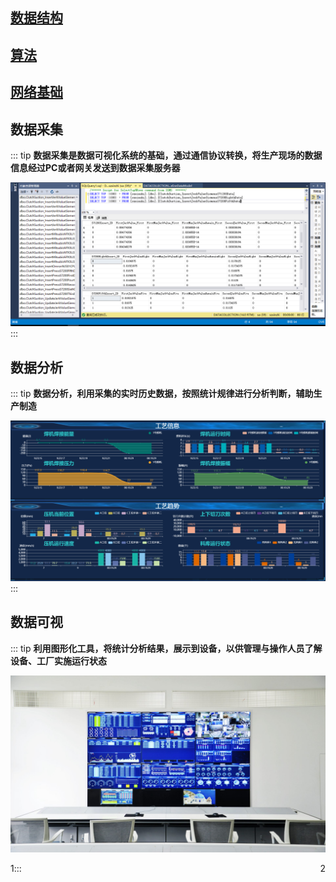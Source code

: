 

## [数据结构](./datastructure/)

## [算法](./algorithm/)

## [网络基础](./network/)

## 数据采集
::: tip 
<b>数据采集是数据可视化系统的基础，通过通信协议转换，将生产现场的数据信息经过PC或者网关发送到数据采集服务器</b>

![](/images/datacollection.png)
::: 
## 数据分析
::: tip 
<b>数据分析，利用采集的实时历史数据，按照统计规律进行分析判断，辅助生产制造</b>

![](/images/statistics.jpg)
::: 
## 数据可视
::: tip 
<b>利用图形化工具，将统计分析结果，展示到设备，以供管理与操作人员了解设备、工厂实施运行状态</b>

![](/images/software_boardxz.jpg)

<div>
<a style="float:left;" herf="./projects">1</a> <a  style="float:right;">2</a>
</div>
:::
